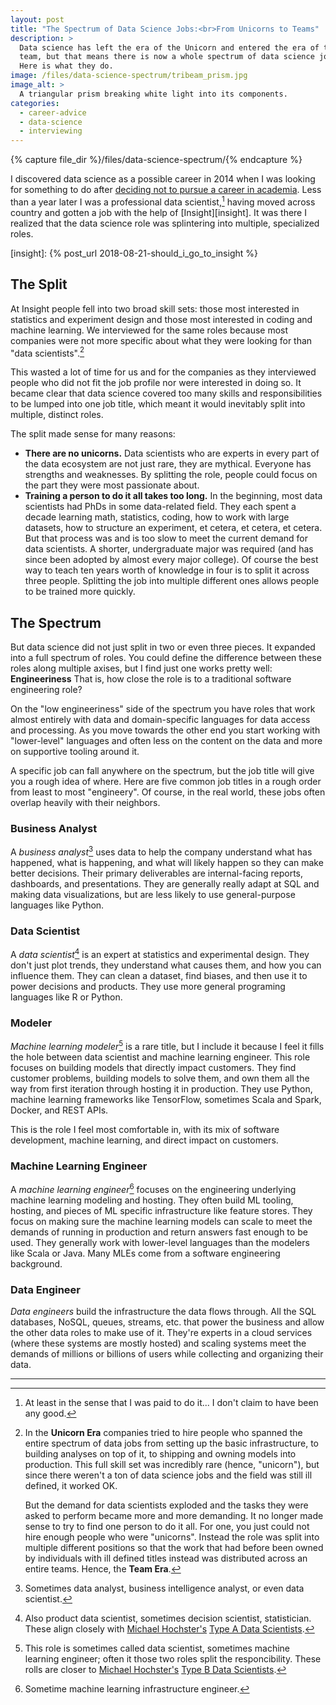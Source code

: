 ```yaml
---
layout: post
title: "The Spectrum of Data Science Jobs:<br>From Unicorns to Teams"
description: >
  Data science has left the era of the Unicorn and entered the era of the
  team, but that means there is now a whole spectrum of data science jobs.
  Here is what they do.
image: /files/data-science-spectrum/tribeam_prism.jpg
image_alt: >
  A triangular prism breaking white light into its components.
categories:
  - career-advice
  - data-science
  - interviewing
---
```


{% capture file_dir %}/files/data-science-spectrum/{% endcapture %}

I discovered data science as a possible career in 2014 when I was looking for
something to do after [deciding not to pursue a career in academia][phd]. Less
than a year later I was a professional data scientist,[^pro] having moved
across country and gotten a job with the help of [Insight][insight]. It was
there I realized that the data science role was splintering into multiple,
specialized roles.

[phd]: /blog/should-i-get-a-phd/#but-there-are-no-jobs
[insight]: {% post_url 2018-08-21-should_i_go_to_insight %}

## The Split

At Insight people fell into two broad skill sets: those most interested in
statistics and experiment design and those most interested in coding and
machine learning. We interviewed for the same roles because most companies
were not more specific about what they were looking for than "data <span
class="nowrap">scientists".[^unicorn]</span>

This wasted a lot of time for us and for the companies as they interviewed
people who did not fit the job profile nor were interested in doing so.
It became clear that data science covered too many skills and responsibilities
to be lumped into one job title, which meant it would inevitably split into
multiple, distinct roles.

The split made sense for many reasons:

- **There are no unicorns.** Data scientists who are experts in every part of
  the data ecosystem are not just rare, they are mythical. Everyone has
  strengths and weaknesses. By splitting the role, people could focus on the
  part they were most passionate about.
- **Training a person to do it all takes too long.** In the beginning, most
  data scientists had PhDs in some data-related field. They each spent a
  decade learning math, statistics, coding, how to work with large datasets,
  how to structure an experiment, et cetera, et cetera, et cetera. But that
  process was and is too slow to meet the current demand for data scientists.
  A shorter, undergraduate major was required (and has since been adopted by
  almost every major college). Of course the best way to teach ten years worth
  of knowledge in four is to split it across three people. Splitting the job
  into multiple different ones allows people to be trained more quickly.

## The Spectrum

But data science did not just split in two or even three pieces. It expanded
into a full spectrum of roles. You could define the difference between these
roles along multiple axises, but I find just one works pretty well:
**Engineeriness** That is, how close the role is to a traditional software
engineering role?

On the "low engineeriness" side of the spectrum you have roles that work
almost entirely with data and domain-specific languages for data access and
processing. As you move towards the other end you start working with
"lower-level" languages and often less on the content on the data and more on
supportive tooling around it.

A specific job can fall anywhere on the spectrum, but the job title will give
you a rough idea of where. Here are five common job titles in a rough order
from least to most "engineery". Of course, in the real world, these jobs often
overlap heavily with their neighbors.

### Business Analyst

A _business analyst_[^biz] uses data to help the company understand what has
happened, what is happening, and what will likely happen so they can make
better decisions. Their primary deliverables are internal-facing reports,
dashboards, and presentations. They are generally really adapt at SQL and
making data visualizations, but are less likely to use general-purpose
languages like Python.

[^biz]: Sometimes data analyst, business intelligence analyst, or even data
    scientist.

### Data Scientist

A _data scientist_[^ds] is an expert at statistics and experimental design.
They don't just plot trends, they understand what causes them, and how you can
influence them. They can clean a dataset, find biases, and then use it to
power decisions and products. They use more general programing languages like
R or Python.

[^ds]: Also product data scientist, sometimes decision scientist,
    statistician. These align closely with [Michael
    Hochster's][@michaelhochster] [Type A Data Scientists][type_a_b].

[@michaelhochster]: https://twitter.com/michaelhochster
[type_a_b]: https://www.quora.com/What-is-data-science/answer/Michael-Hochster

### Modeler

_Machine learning modeler_[^mlm] is a rare title, but I include it because I
feel it fills the hole between data scientist and machine learning engineer.
This role focuses on building models that directly impact customers. They find
customer problems, building models to solve them, and own them all the way
from first iteration through hosting it in production. They use Python,
machine learning frameworks like TensorFlow, sometimes Scala and Spark,
Docker, and REST APIs.

This is the role I feel most comfortable in, with its mix of software
development, machine learning, and direct impact on customers.

[^mlm]: This role is sometimes called data scientist, sometimes machine
    learning engineer; often it those two roles split the responcibility.
    These rolls are closer to [Michael Hochster's][@michaelhochster] [Type B
    Data Scientists][type_a_b].

### Machine Learning Engineer

A _machine learning engineer_[^mle] focuses on the engineering underlying
machine learning modeling and hosting. They often build ML tooling, hosting,
and pieces of ML specific infrastructure like feature stores. They focus on
making sure the machine learning models can scale to meet the demands of
running in production and return answers fast enough to be used. They
generally work with lower-level languages than the modelers like Scala or
Java. Many MLEs come from a software engineering background.

[^mle]: Sometime machine learning infrastructure engineer.

### Data Engineer

_Data engineers_ build the infrastructure the data flows through. All the SQL
databases, NoSQL, queues, streams, etc. that power the business and allow the
other data roles to make use of it. They're experts in a cloud services (where
these systems are mostly hosted) and scaling systems meet the demands of
millions or billions of users while collecting and organizing their data.

---
[^pro]: At least in the sense that I was paid to do it... I don't claim to
        have been any good.

[^unicorn]: In the **Unicorn Era** companies tried to hire people who spanned
    the entire spectrum of data jobs from setting up the basic infrastructure,
    to building analyses on top of it, to shipping and owning models into
    production. This full skill set was incredibly rare (hence, "unicorn"),
    but since there weren't a ton of data science jobs and the field was still
    ill defined, it worked OK.

    But the demand for data scientists exploded and the tasks they were asked
    to perform became more and more demanding. It no longer made sense to try
    to find one person to do it all. For one, you just could not hire enough
    people who were "unicorns". Instead the role was split into multiple
    different positions so that the work that had before been owned by
    individuals with ill defined titles instead was distributed across an
    entire teams. Hence, the **Team Era**.
